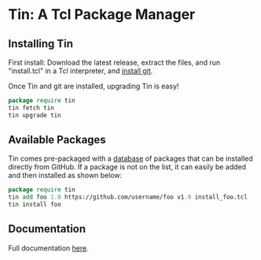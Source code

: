 # Tin: A Tcl Package Manager

## Installing Tin

First install: Download the latest release, extract the files, and run "install.tcl" in a Tcl interpreter, and [install git](https://git-scm.com/book/en/v2/Getting-Started-Installing-Git). 

Once Tin and git are installed, upgrading Tin is easy!
```tcl
package require tin
tin fetch tin
tin upgrade tin
```

## Available Packages

Tin comes pre-packaged with a [database](tinlist.tcl) of packages that can be installed directly from GitHub.
If a package is not on the list, it can easily be added and then installed as shown below:
```tcl
package require tin
tin add foo 1.0 https://github.com/username/foo v1.0 install_foo.tcl
tin install foo
```

## Documentation

Full documentation [here](doc/tin.pdf).
